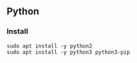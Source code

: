 ## Python

### Install

```
sudo apt install -y python2
sudo apt install -y python3 python3-pip
```
